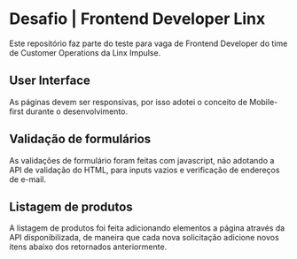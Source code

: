 # Desafio | Frontend Developer Linx
 
Este repositório faz parte do teste para vaga de Frontend Developer do time de Customer Operations
 da Linx Impulse.
 
## User Interface
 
As páginas devem ser responsivas, por isso adotei o conceito de Mobile-first durante o desenvolvimento.
 
## Validação de formulários
 
As validações de formulário foram feitas com javascript, não adotando a API de validação do HTML, 
para inputs vazios e verificação de endereços de e-mail.
 
## Listagem de produtos
 
A listagem de produtos foi feita adicionando elementos a página através da API disponibilizada, de
maneira que cada nova solicitação adicione novos itens abaixo dos retornados anteriormente.
